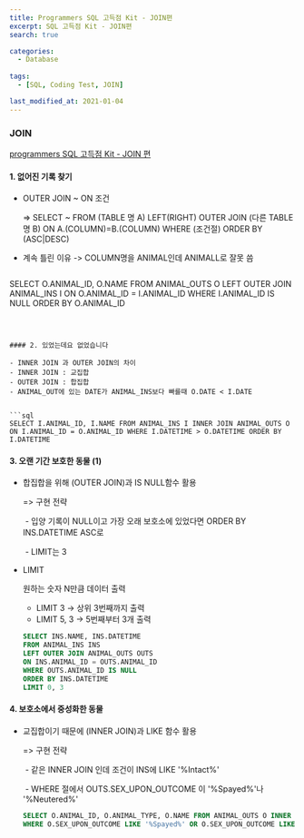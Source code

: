 ```yaml
---
title: Programmers SQL 고득점 Kit - JOIN편
excerpt: SQL 고득점 Kit - JOIN편
search: true

categories:
  - Database
  
tags: 
  - [SQL, Coding Test, JOIN]

last_modified_at: 2021-01-04
---
```



### JOIN

[programmers SQL 고득점 Kit - JOIN 편](https://programmers.co.kr/learn/courses/30/parts/17046)

#### 1. 없어진 기록 찾기

- OUTER JOIN ~ ON 조건

  => SELECT ~ FROM (TABLE 명 A) LEFT(RIGHT) OUTER JOIN (다른 TABLE명 B) ON A.(COLUMN)=B.(COLUMN) WHERE (조건절) ORDER BY (ASC|DESC) 

- 계속 틀린 이유 -> COLUMN명을 ANIMAL인데 ANIMALL로 잘못 씀

  ```sql
SELECT O.ANIMAL_ID, O.NAME 
  FROM ANIMAL_OUTS O 
  LEFT OUTER JOIN ANIMAL_INS I
  ON O.ANIMAL_ID = I.ANIMAL_ID
  WHERE I.ANIMAL_ID IS NULL
  ORDER BY O.ANIMAL_ID
  ```
  
  

#### 2. 있었는데요 없었습니다

- INNER JOIN 과 OUTER JOIN의 차이
  - INNER JOIN : 교집합
  - OUTER JOIN : 합집합
- ANIMAL_OUT에 있는 DATE가 ANIMAL_INS보다 빠를때 O.DATE < I.DATE	 


  ```sql
SELECT I.ANIMAL_ID, I.NAME FROM ANIMAL_INS I INNER JOIN ANIMAL_OUTS O ON I.ANIMAL_ID = O.ANIMAL_ID WHERE I.DATETIME > O.DATETIME ORDER BY I.DATETIME
  ```



#### 3. 오랜 기간 보호한 동물 (1)

- 합집합을 위해 (OUTER JOIN)과 IS NULL함수 활용

  => 구현 전략

  ​	- 입양 기록이 NULL이고 가장 오래 보호소에 있었다면 ORDER BY INS.DATETIME ASC로

  ​    - LIMIT는 3 

- LIMIT

  원하는 숫자 N만큼 데이터 출력

  - LIMIT 3  -> 상위 3번째까지 출력
  - LIMIT 5, 3 -> 5번째부터 3개 출력

  ```sql
  SELECT INS.NAME, INS.DATETIME
  FROM ANIMAL_INS INS 
  LEFT OUTER JOIN ANIMAL_OUTS OUTS
  ON INS.ANIMAL_ID = OUTS.ANIMAL_ID
  WHERE OUTS.ANIMAL_ID IS NULL
  ORDER BY INS.DATETIME
  LIMIT 0, 3
  ```




#### 4. 보호소에서 중성화한 동물

- 교집합이기 때문에 (INNER JOIN)과 LIKE 함수 활용

  => 구현 전략

  ​	- 같은 INNER JOIN 인데 조건이 INS에 LIKE '%Intact%'

  ​    - WHERE 절에서 OUTS.SEX_UPON_OUTCOME 이 '%Spayed%'나 '%Neutered%' 

  ```sql
  SELECT O.ANIMAL_ID, O.ANIMAL_TYPE, O.NAME FROM ANIMAL_OUTS O INNER JOIN ANIMAL_INS I ON I.SEX_UPON_INTAKE LIKE '%Intact%' AND I.ANIMAL_ID = O.ANIMAL_ID
  WHERE O.SEX_UPON_OUTCOME LIKE '%Spayed%' OR O.SEX_UPON_OUTCOME LIKE '%Neutered%'
  ```

